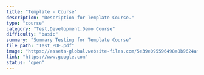 ```yaml
---
title: "Template - Course"
description: "Description for Template Course."
type: "course"
category: "Test,Development,Demo Course"
difficulty: "basic"
summary: "Summary Testing for Template Course"
file_path: "Test_PDF.pdf"
image: "https://assets-global.website-files.com/5e39e095596498a8b9624af1/5ffca6e3e0d8ad9231cc2af6_Portfolio-course---final.png"
link: "https://www.google.com"
status: "open"
---
```


